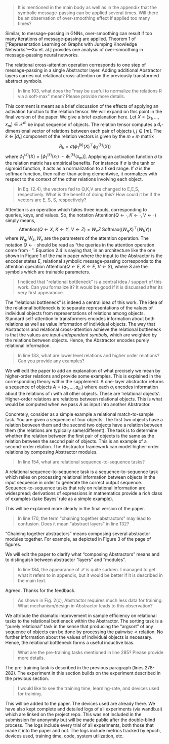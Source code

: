 > It is mentioned in the main body as well as in the appendix that the symbolic message-passing can be applied several times. Will there be an observation of over-smoothing effect if applied too many times?

Similar, to message-passing in GNNs, over-smoothing can result if too many iterations of message-passing are applied. Theorem 1 of [“Representation Learning on Graphs with Jumping Knowledge Networks”—Xu et. al.] provides one analysis of over-smoothing in message-passing neural networks. 

The relational cross-attention operation corresponds to one step of message-passing in a single Abstractor layer. Adding additional Abstractor layers carries out relational cross-attention on the previously transformed abstract symbols.

> In line 103, what does the "may be useful to normalize the relations R via a soft-max" mean? Please provide more details.

This comment is meant as a brief discussion of the effects of applying an activation function to the relation tensor. We will expand on this point in the final version of the paper. We give a brief explanation here. Let $X = (x_1, \ldots, x_m) \in \mathcal{X}^m$ be input sequence of objects. The relation tensor computes a $d_r$-dimensional vector of relations between each pair of objects $i,j \in [m]$. The $k \in [d_r]$ component of the relation vectors is given by the $m \times m$ matrix
$$
R_k = \sigma\left( \phi_1^{(k)}(X)^\top \phi_2^{(k)}(X)\right)
$$
where $\phi_1^{(k)}(X) = [\phi_1^{(k)}(x_1) \ \cdots  \ \phi_1^{(k)}(x_m)]$. Applying an activation function $\sigma$ to the relation matrix has empirical benefits. For instance if $\sigma$  is the tanh or sigmoid function, it acts as a normalization to a fixed range. If $\sigma$ is the softmax function, then rather than acting elementwise, it normalizes with respect to the context of the other relations involving each object.

> In Eq. (2.4), the vectors fed to Q,K,V are changed to E,E,S, respectively. What is the benefit of doing this? How could it be if the vectors are E, S, S, respectively?

Attention is an operation which takes three inputs, corresponding to queries, keys, and values. So, the notation $\mathrm{Attention}(Q \gets \cdot, K \gets \cdot, V \gets \cdot)$ simply means,
$$
\mathrm{Attention}(Q \gets X, \ K \gets Y, \ V \gets Z) = W_v Z \  \mathrm{Softmax}((W_q X)^\top (W_k Y))
$$
where $W_q, W_k, W_v$ are the parameters of the attention operation. The notation $Q \gets \cdot$ should be read as “the queries in the attention operation come from $\cdot$ ”. Equation 2.4 is saying that, in an architecture like the one shown in Figure 1 of the main paper where the input to the Abstractor is the encoder states $E$, relational symbolic message-passing corresponds to the attention operation $\mathrm{Attention}(Q \gets E, \ K \gets E, \ V \gets S)$, where $S$ are the symbols which are trainable parameters.

> I noticed that "relational bottleneck" is a central idea / support of this work. Can you formalize it? It would be good if it is discussed after its very first appearance.

The “relational bottleneck” is indeed a central idea of this work. The idea of the relational bottleneck is to separate representations of the values of individual objects from representations of relations among objects. Standard self-attention in transformers encodes information about both relations as well as value information of individual objects. The way that Abstractors and relational cross-attention achieve the relational bottleneck is that the values are *input-independent symbols,* which are weighted by the relations between objects. Hence, the Abstractor encodes purely relational information.

> In line 133, what are lower level relations and higher order relations? Can you provide any examples?

We will edit the paper to add an explanation of what precisely we mean by higher-order relations and provide some examples. This is explained in the corresponding theory within the supplement. A one-layer abstractor returns a sequence of objects $A = (a_1, \ldots, a_m)$ where each $a_i$ encodes information about the relations of $i$ with all other objects. These are ‘relational objects’. Higher-order relations are relations between relational objects. This is what would be computed when we pass $A$ as input into another Abstractor.

Concretely, consider as a simple example a relational match-to-sample task. You are given a sequence of four objects. The first two objects have a relation between them and the second two objects have a relation between them (the relations are typically same/different). The task is to determine whether the relation between the first pair of objects is the same as the relation between the second pair of objects. This is an example of a second-order relation.  The Abstractor framework can model higher-order relations by composing Abstractor modules.

> In line 154, what are relational sequence-to-sequence tasks?

A relational sequence-to-sequence task is a sequence-to-sequence task which relies on processing relational information between objects in the input sequence in order to generate the correct output sequence. Sequence-to-sequence tasks that rely on relational information are widespread; derivations of expressions in mathematics provide a rich class of examples (take Bayes’ rule as a simple example).

This will be explained more clearly in the final version of the paper.

> In line 170, the term "chaining together abstractors" may lead to confusion. Does it mean "abstract layers" in line 132?

“Chaining together abstractors” means composing several abstractor modules together. For example, as depicted in Figure 3 of the page of figures.

We will edit the paper to clarify what “composing Abstractors” means and to distinguish between abstractor “layers” and “modules”.

> In line 184, the appearance of $\mathcal{X}$ is quite sudden. I managed to get what it refers to in appendix, but it would be better if it is described in the main text.

Agreed. Thanks for the feedback.

> As shown in Fig. 2(c), Abstractor requires much less data for training. What mechanism/design in Abstractor leads to this observation?

We attribute the dramatic improvement in sample efficiency on relational tasks to the relational bottleneck within the Abstractor. The sorting task is a “purely relational” task in the sense that producing the “argsort” of any sequence of objects can be done by processing the pairwise $\prec$ relation. No further information about the values of individual objects is necessary. Hence, the relational bottleneck forms a useful inductive bias.

> What are the pre-training tasks mentioned in line 285? Please provide more details.

The pre-training task is described in the previous paragraph (lines 278-282). The experiment in this section builds on the experiment described in the previous section. 

> I would like to see the training time, learning-rate, and devices used for training.

This will be added to the paper. The devices used are already there. We have also kept complete and detailed logs of all experiments (via wandb.ai) which are linked on the project repo. This was not included in the submission for anonymity but will be made public after the double-blind process. The logs include every trial of all experiments, both those that made it into the paper and not. The logs include metrics tracked by epoch, devices used, training time, code, system utilization, etc.